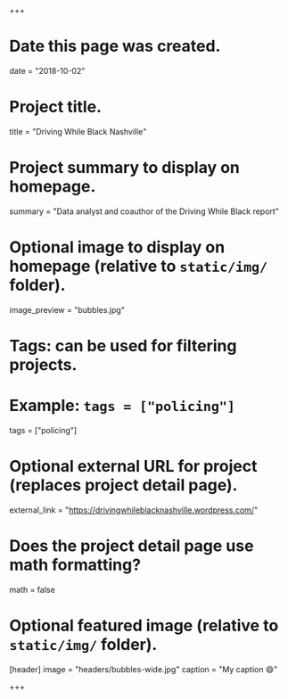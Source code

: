 +++
# Date this page was created.
date = "2018-10-02"

# Project title.
title = "Driving While Black Nashville"

# Project summary to display on homepage.
summary = "Data analyst and coauthor of the Driving While Black report"

# Optional image to display on homepage (relative to `static/img/` folder).
image_preview = "bubbles.jpg"

# Tags: can be used for filtering projects.
# Example: `tags = ["policing"]`
tags = ["policing"]

# Optional external URL for project (replaces project detail page).
external_link = "https://drivingwhileblacknashville.wordpress.com/"

# Does the project detail page use math formatting?
math = false

# Optional featured image (relative to `static/img/` folder).
[header]
image = "headers/bubbles-wide.jpg"
caption = "My caption :smile:"

+++



